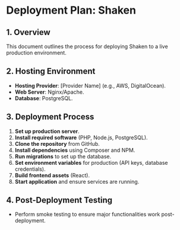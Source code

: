 # Deployment Plan: Shaken

## 1. Overview
This document outlines the process for deploying Shaken to a live production environment.

## 2. Hosting Environment
- **Hosting Provider**: [Provider Name] (e.g., AWS, DigitalOcean).
- **Web Server**: Nginx/Apache.
- **Database**: PostgreSQL.

## 3. Deployment Process
1. **Set up production server**.
2. **Install required software** (PHP, Node.js, PostgreSQL).
3. **Clone the repository** from GitHub.
4. **Install dependencies** using Composer and NPM.
5. **Run migrations** to set up the database.
6. **Set environment variables** for production (API keys, database credentials).
7. **Build frontend assets** (React).
8. **Start application** and ensure services are running.

## 4. Post-Deployment Testing
- Perform smoke testing to ensure major functionalities work post-deployment.
<!--stackedit_data:
eyJoaXN0b3J5IjpbLTE1MTIyODY4NzddfQ==
-->